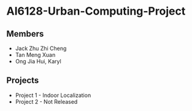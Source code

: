 # AI6128-Urban-Computing-Project

## Members

+ Jack Zhu Zhi Cheng
+ Tan Meng Xuan
+ Ong Jia Hui, Karyl

## Projects

+ Project 1 - Indoor Localization
+ Project 2 - Not Released

